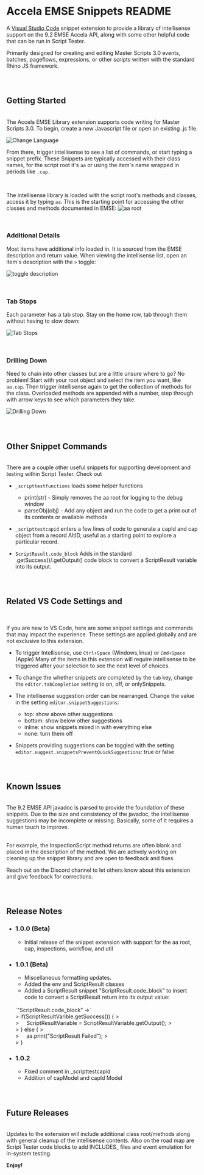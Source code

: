 # Accela EMSE Snippets README

A [Visual Studio Code](https://code.visualstudio.com/) snippet extension to provide a library of intellisense support on the 9.2 EMSE Accela API, along with some other helpful code that can be run in Script Tester.

Primarily designed for creating and editing Master Scripts 3.0 events, batches, pageflows, expressions, or other scripts written with the standard Rhino JS framework.
 
<br>
 
#
## Getting Started
<br>
The Accela EMSE Library extension supports code writing for Master Scripts 3.0. To begin, create a new Javascript file or open an existing .js file.

![Change Language](./images/change_language.gif)


From there, trigger intellisense to see a list of commands, or start typing a snippet prefix.  These Snippets are typically accessed with their class names, for the script root it's `aa` or using the item's name wrapped in periods like `.cap.`

<br>

The intellisense library is loaded with the script root's methods and classes, access it by typing `aa`. This is the starting point for accessing the other classes and methods documented in EMSE: 
![aa root](./images/toggle_aa_root.gif)

<br>

### Additional Details

Most items have additional info loaded in. It is sourced from the EMSE description and return value.  When viewing the intellisense list, open an item's description with the `>` toggle:

![toggle description](./images/toggle_intellisense_description.gif)

<br>

### Tab Stops

Each parameter has a tab stop. Stay on the home row, tab through them without having to slow down:

![Tab Stops](./images/ex_tab_stops.gif)


<br>

### Drilling Down

Need to chain into other classes but are a little unsure where to go? No problem!  Start with your root object and select the item you want, like `aa.cap`. Then trigger intellisense again to get the collection of methods for the class. Overloaded methods are appended with a number, step through with arrow keys to see which parameters they take.

![Drilling Down](./images/ex_drilling_down.gif)

 
<br>

#
## Other Snippet Commands
<br>
There are a couple other useful snippets for supporting development and testing within Script Tester.  Check out

* `_scripttestfunctions` loads some helper functions
    * print(str) - Simply removes the aa root for logging to the debug window
    * parseObj(obj) - Add any object and run the code to get a print out of its contents or available methods

* `_scripttestcapid` enters a few lines of code to generate a capId and cap object from a record AltID, useful as a starting point to explore a particular record.

* `ScriptResult.code_block` Adds in the standard .getSuccess()/.getOutput() code block to convert a ScriptResult variable into its output.
<br>
 
#
## Related VS Code Settings and
<br>

If you are new to VS Code, here are some snippet settings and commands that may impact the experience. These settings are applied globally and are not exclusive to this extension.
* To trigger Intellisense, use `Ctrl+Space` (Windows,linux) or `Cmd+Space` (Apple) Many of the items in this extension will require intellisense to be triggered after your selection to see the next level of choices.

* To change the whether snippets are completed by the `tab` key, change the `editor.tabCompletion` setting to on, off, or onlySnippets.

* The intellisense suggestion order can be rearranged. Change the value in the setting `editor.snippetSuggestions`:
    * top: show above other suggestions
    * bottom: show below other suggestions
    * inline: show snippets mixed in with everything else
    * none: turn them off
* Snippets providing suggestions can be toggled with the setting `editor.suggest.snippetsPreventQuickSuggestions`: true or false

 
<br>

#
## Known Issues
<br>
The 9.2 EMSE API javadoc is parsed to provide the foundation of these snippets.  Due to the size and consistency of the javadoc, the intellisense suggestions may be incomplete or missing.  Basically, some of it requires a human touch to improve. <br><br>

For example, the InspectionScript method returns are often blank and placed in the description of the method. We are actively working on cleaning up the snippet library and are open to feedback and fixes.

Reach out on the Discord channel to let others know about this extension and give feedback for corrections.

 
<br>
 
#
## Release Notes

* ### 1.0.0 (Beta)

  * Initial release of the snippet extension with support for the aa root, cap, inspections, workflow, and util

* ### 1.0.1 (Beta)

  * Miscellaneous formatting updates.
  * Added the env and ScriptResult classes
  * Added a ScriptResult snippet "ScriptResult.code_block" to insert code to convert a ScriptResult return into its output value:
  <br>
  `"ScriptResult.code_block" ->`
  <br>
  > if(ScriptResultVarible.getSuccess()) {
  > <br>
  > &nbsp;&nbsp;&nbsp;&nbsp;ScriptResultVariable = ScriptResultVariable.getOutput();
  > <br>
  > } else {
  > <br>
  > &nbsp;&nbsp;&nbsp;&nbsp;aa.print("ScriptResult Failed");
  > <br>
  > }

* ### 1.0.2
  * Fixed comment in _scripttestcapid
  * Addition of capModel and capId Model
 
<br>
 
#
## Future Releases
<br>
Updates to the extension will include additional class root/methods along with general cleanup of the intellisense contents.  Also on the road map are Script Tester code blocks to add INCLUDES_ files and event emulation for in-system testing.

 
<br>
 
**Enjoy!**
